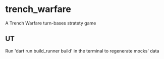 # trench_warfare

A Trench Warfare turn-bases stratety game

## UT

Run 'dart run build_runner build' in the terminal to regenerate mocks' data
